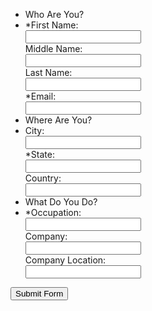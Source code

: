 <!doctype html>
<html>
<head>
	<title>Tabbed Form</title>
	<script src="js/jquery.js" type="text/javascript"></script>
	<script src="js/animation.js" type="text/javascript"></script>
	<script src="js/validation.js" type="text/javascript"></script>
	<link rel="stylesheet" href="css/style.css" type="text/css" />
</head>
<body>

<form name="myform" onsubmit="return validateForm()">
<ul>
	<li class="title">Who Are You?</li>
	<li class="fields">
		<label>*First Name:</label><br />
		<input id="first_name" class="req" type="text" /><br />
		<label>Middle Name:</label><br />
		<input id="middle_name" type="text" /><br />
		<label>Last Name:</label><br />
		<input id="last_name" type="text" /><br />
		<label>*Email:</label><br />
		<input id="email" class="req" type="text" /><br />
	</li>
	<li class="title">Where Are You?</li>
	<li class="fields">
		<label>City:</label><br />
		<input id="city" type="text" /><br />
		<label>*State:</label><br />
		<input id="state" class="req" type="text" /><br />
		<label>Country:</label><br />
		<input id="country" type="text" /><br />
	</li>
	<li class="title">What Do You Do?</li>
	<li class="fields">
		<label>
		*Occupation:</label><br />
		<input id="occupation" class="req" type="text" /><br />
		<label>Company:</label><br />
		<input id="company" type="text" /><br />
		<label>Company Location:</label><br />
		<input id="location" type="text" /><br />
	</li>
</ul>
<input type="submit" value="Submit Form" />
</form>

</body>
</html>







